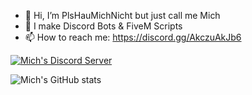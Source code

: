 - 👋 Hi, I’m PlsHauMichNicht but just call me Mich
- 👀 I make Discord Bots & FiveM Scripts
- 📫 How to reach me: https://discord.gg/AkczuAkJb6 

[![Mich's Discord Server](https://discordapp.com/api/guilds/794969725822042132/widget.png?style=banner4)](https://discord.gg/AkczuAkJb6)

![Mich's GitHub stats](https://github-readme-stats.vercel.app/api?username=plshaumichnicht)

<!---
PlsHauMichNicht/PlsHauMichNicht is a ✨ special ✨ repository because its `README.md` (this file) appears on your GitHub profile.
You can click the Preview link to take a look at your changes.
--->
